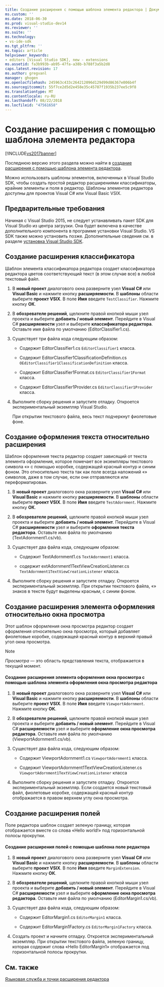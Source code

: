 ```yaml
---
title: Создание расширения с помощью шаблона элемента редактора | Документация Майкрософт
ms.custom: ''
ms.date: 2018-06-30
ms.prod: visual-studio-dev14
ms.reviewer: ''
ms.suite: ''
ms.technology:
- vs-ide-sdk
ms.tgt_pltfrm: ''
ms.topic: article
helpviewer_keywords:
- editors [Visual Studio SDK], new - extensions
ms.assetid: fa3b993b-ab95-47fa-a38b-b788f3a5b2d8
caps.latest.revision: 17
ms.author: gregvanl
manager: ghogen
ms.openlocfilehash: 245963c433c264212096d129d99d86367e006b4f
ms.sourcegitcommit: 55f7ce2d5d2e458e35c45787f1935b237ee5c9f8
ms.translationtype: MT
ms.contentlocale: ru-RU
ms.lasthandoff: 08/22/2018
ms.locfileid: "47561658"
---
```

# <a name="creating-an-extension-with-an-editor-item-template"></a>Создание расширения с помощью шаблона элемента редактора
[!INCLUDE[vs2017banner](../includes/vs2017banner.md)]

Последнюю версию этого раздела можно найти в [создание расширения с помощью шаблона элемента редактора](https://docs.microsoft.com/visualstudio/extensibility/creating-an-extension-with-an-editor-item-template).  
  
Можно использовать шаблоны элементов, включенных в Visual Studio SDK, чтобы создать простой редактор расширениями классификаторы, крайние элементы и поля в редактор. Шаблоны элементов редактора доступны для проектов Visual C# или Visual Basic VSIX.  
  
## <a name="prerequisites"></a>Предварительные требования  
 Начиная с Visual Studio 2015, не следует устанавливать пакет SDK для Visual Studio из центра загрузки. Она будет включена в качестве дополнительного компонента в программе установки Visual Studio. VS SDK также можно установить позже. Дополнительные сведения см. в разделе [установка Visual Studio SDK](../extensibility/installing-the-visual-studio-sdk.md).  
  
## <a name="creating-a-classifier-extension"></a>Создание расширения классификатора  
 Шаблон элемента классификатора редактора создает классификатора редактора цветов соответствующий текст (в этом случае все) в любой текстовый файл.  
  
1.  В **новый проект** диалогового окна разверните узел **Visual C#** или **Visual Basic** и нажмите кнопку **расширяемости**. В **шаблоны** области выберите **проект VSIX**. В поле **Имя** введите `TestClassifier`. Нажмите кнопку **ОК**.  
  
2.  В **обозревателе решений**, щелкните правой кнопкой мыши узел проекта и выберите **добавить / новый элемент**. Перейдите в Visual C# **расширяемости** узел и выберите **классификатора редактора**. Оставьте имя файла по умолчанию (EditorClassifier1.cs).  
  
3.  Существует три файла кода следующим образом:  
  
    -   Содержит EditorClassifier1.cs `EditorClassifier1` класса.  
  
    -   Содержит EditorClassifier1ClassificationDefinition.cs `OEditorClassifier1ClassificationDefinition` класса.  
  
    -   Содержит EditorClassifier1Format.cs `EditorClassifier1Format` класса.  
  
    -   Содержит EditorClassifier1Provider.cs `EditorClassifier1Provider` класса.  
  
4.  Выполните сборку решения и запустите отладку. Откроется экспериментальный экземпляр Visual Studio.  
  
     При открытии текстового файла, весь текст подчеркнут фиолетовые фоне.  
  
## <a name="creating-a-text-relative-adornment-extension"></a>Создание оформления текста относительно расширения  
 Шаблон оформления текста редактор создает зависящий от текста элемента оформления, которое помечает все экземпляры текстового символа «» с помощью коробке, содержащей красный контур и синим фоном. Это относительно текста так как поле всегда наложений «» символов, даже в том случае, если они отправляются или переформатирован.  
  
1.  В **новый проект** диалогового окна разверните узел **Visual C#** или **Visual Basic** и нажмите кнопку **расширяемости**. В **шаблоны** области выберите **проект VSIX**. В поле **Имя** введите `TestAdornment`. Нажмите кнопку **ОК**.  
  
2.  В **обозревателе решений**, щелкните правой кнопкой мыши узел проекта и выберите **добавить / новый элемент**. Перейдите в Visual C# **расширяемости** узел и выберите **оформления текста редактора**. Оставьте имя файла по умолчанию (TextAdornment1.cs/vb).  
  
3.  Существует два файла кода, следующим образом:  
  
    -   Содержит TextAdornment1.cs `TextAdornment1` класса.  
  
    -   содержит extAdornment1TextViewCreationListener.cs `TextAdornment1TextViewCreationListener` класса.  
  
4.  Выполните сборку решения и запустите отладку. Откроется экспериментальный экземпляр. При открытии текстового файла, «» знаков в тексте будут выделены красным, с синим фоном.  
  
## <a name="creating-a-viewport-relative-adornment-extension"></a>Создание расширения элемента оформления относительно окна просмотра  
 Этот шаблон оформления окна просмотра редактор создает оформления относительно окна просмотра, который добавляет фиолетовые коробке, содержащей красный контур в верхний правый угол окна просмотра.  
  
> [!NOTE]
>  *Просмотра* — это область представления текста, отображается в текущий момент.  
  
#### <a name="to-create-a-viewport-adornment-extension-by-using-the-editor-viewport-adornment-template"></a>Создание расширения элемента оформления окна просмотра с помощью шаблона элемента оформления окна просмотра редактора  
  
1.  В **новый проект** диалогового окна разверните узел **Visual C#** или **Visual Basic** и нажмите кнопку **расширяемости**. В **шаблоны** области выберите **проект VSIX**. В поле **Имя** введите `ViewportAdornment`. Нажмите кнопку **ОК**.  
  
2.  В **обозревателе решений**, щелкните правой кнопкой мыши узел проекта и выберите **добавить / новый элемент**. Перейдите в Visual C# **расширяемости** узел и выберите **оформление окна просмотра редактора**. Оставьте имя файла по умолчанию (ViewportAdornment1.cs/vb).  
  
3.  Существует два файла кода, следующим образом:  
  
    -   Содержит ViewportAdornment1.cs `ViewportAdornment1` класса.  
  
    -   Содержит ViewportAdornment1TextViewCreationListener.cs `ViewportAdornment1TextViewCreationListener` класса  
  
4.  Выполните сборку решения и запустите отладку. Откроется экспериментальный экземпляр. Если создается новый текстовый файл, фиолетовые коробке, содержащей красный контур отображается в правом верхнем углу окна просмотра.  
  
## <a name="creating-a-margin-extension"></a>Создание расширения полей  
 Поле редактора шаблон создает зеленую границу, которая отображается вместе со слова «Hello world!» под горизонтальной полосы прокрутки.  
  
#### <a name="to-create-a-margin-extension-by-using-the-editor-margin-template"></a>Создание расширения полей с помощью шаблона поле редактора  
  
1.  В **новый проект** диалогового окна разверните узел **Visual C#** или **Visual Basic** и нажмите кнопку **расширяемости**. В **шаблоны** области выберите **проект VSIX**. В поле **Имя** введите `MarginExtension`. Нажмите кнопку **ОК**.  
  
2.  В **обозревателе решений**, щелкните правой кнопкой мыши узел проекта и выберите **добавить / новый элемент**. Перейдите в Visual C# **расширяемости** узел и выберите **оформление окна просмотра редактора**. Оставьте имя файла по умолчанию (EditorMargin1.cs/vb).  
  
3.  Существует два файла кода, следующим образом:  
  
    -   Содержит EditorMargin1.cs `EditorMargin1` класса.  
  
    -   Содержит EditorMargin1Factory.cs `EditorMargin1Factory` класса.  
  
4.  Создать проект и начните отладку. Откроется экспериментальный экземпляр. При открытии текстового файла, зеленую границу, которая содержит слова «Hello EditorMargin1» отображается под горизонтальной полосы прокрутки.  
  
## <a name="see-also"></a>См. также  
 [Языковая служба и точки расширения редактора](../extensibility/language-service-and-editor-extension-points.md)

